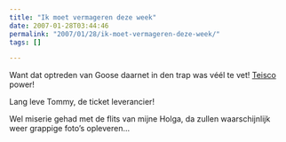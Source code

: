 ```yaml
---
title: "Ik moet vermageren deze week"
date: 2007-01-28T03:44:46
permalink: "2007/01/28/ik-moet-vermageren-deze-week/"
tags: []

---
```

Want dat optreden van Goose daarnet in den trap was véél te vet! [Teisco](http://en.wikipedia.org/wiki/Teisco "http://en.wikipedia.org/wiki/Teisco") power!

Lang leve Tommy, de ticket leverancier!

Wel miserie gehad met de flits van mijne Holga, da zullen waarschijnlijk weer grappige foto’s opleveren…
